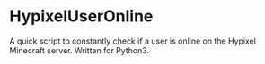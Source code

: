 # HypixelUserOnline
A quick script to constantly check if a user is online on the Hypixel Minecraft server. Written for Python3.

